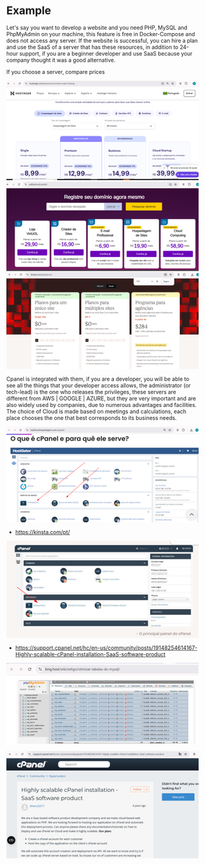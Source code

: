 # Example


Let's say you want to develop a website and you need PHP, MySQL and PhpMyAdmin on your machine, this feature is free in Docker-Compose and does not access any server. If the website is successful, you can hire a plan and use the SaaS of a server that has these resources, in addition to 24-hour support, if you are a beginner developer and use SaaS because your company thought it was a good alternative.

If you choose a server, compare prices

![alt](imgs/price2.png)
![alt](imgs/price1.png)
![alt](imgs/price4.png)


Cpanel is integrated with them, if you are a developer, you will be able to see all the things that your developer access allows, the administrator (or tech-lead) is the one who releases the privileges, these servers are different from AWS | GOOGLE | AZURE, but they are very important and are also widely used by companies, due to numerous advantages and facilities. The choice of Cloud is made based on meetings and calculations, each place chooses the one that best corresponds to its business needs.


![alt](imgs/cpanel/host2.png)

- https://kinsta.com/pt/


![alt](imgs/cpanel/kinsta2.png)

- https://support.cpanel.net/hc/en-us/community/posts/19148254614167-Highly-scalable-cPanel-installation-SaaS-software-product


![alt](imgs/php.png)

![alt](imgs/cpanel/cpannel.png)

